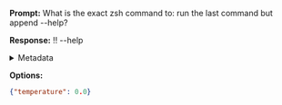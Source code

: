 **Prompt:**
What is the exact zsh command to: run the last command but append --help?

**Response:**
!! --help

<details><summary>Metadata</summary>

- Duration: 652 ms
- Datetime: 2023-08-16T07:12:35.391873
- Model: gpt-3.5-turbo-0613

</details>

**Options:**
```json
{"temperature": 0.0}
```

